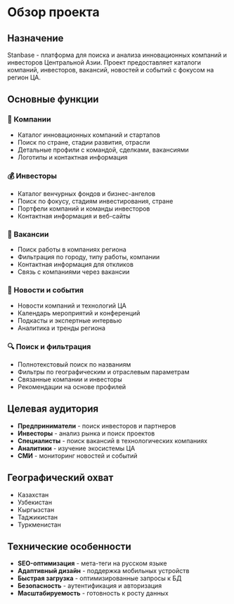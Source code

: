 # Обзор проекта

## Назначение

Stanbase - платформа для поиска и анализа инновационных компаний и инвесторов Центральной Азии. Проект предоставляет каталоги компаний, инвесторов, вакансий, новостей и событий с фокусом на регион ЦА.

## Основные функции

### 🏢 Компании
- Каталог инновационных компаний и стартапов
- Поиск по стране, стадии развития, отрасли
- Детальные профили с командой, сделками, вакансиями
- Логотипы и контактная информация

### 💰 Инвесторы
- Каталог венчурных фондов и бизнес-ангелов
- Поиск по фокусу, стадиям инвестирования, стране
- Портфели компаний и команды инвесторов
- Контактная информация и веб-сайты

### 💼 Вакансии
- Поиск работы в компаниях региона
- Фильтрация по городу, типу работы, компании
- Контактная информация для откликов
- Связь с компаниями через вакансии

### 📰 Новости и события
- Новости компаний и технологий ЦА
- Календарь мероприятий и конференций
- Подкасты и экспертные интервью
- Аналитика и тренды региона

### 🔍 Поиск и фильтрация
- Полнотекстовый поиск по названиям
- Фильтры по географическим и отраслевым параметрам
- Связанные компании и инвесторы
- Рекомендации на основе профилей

## Целевая аудитория

- **Предприниматели** - поиск инвесторов и партнеров
- **Инвесторы** - анализ рынка и поиск проектов
- **Специалисты** - поиск вакансий в технологических компаниях
- **Аналитики** - изучение экосистемы ЦА
- **СМИ** - мониторинг новостей и событий

## Географический охват

- Казахстан
- Узбекистан
- Кыргызстан
- Таджикистан
- Туркменистан

## Технические особенности

- **SEO-оптимизация** - мета-теги на русском языке
- **Адаптивный дизайн** - поддержка мобильных устройств
- **Быстрая загрузка** - оптимизированные запросы к БД
- **Безопасность** - аутентификация и авторизация
- **Масштабируемость** - готовность к росту данных 